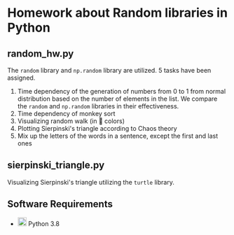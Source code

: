 # Homework about Random libraries in Python

## random_hw.py

The `random` library and `np.random` library are utilized. 5 tasks have been assigned.
1. Time dependency of the generation of numbers from 0 to 1 from normal distribution based on the number of elements in the list. We compare the `random` and `np.random` libraries in their effectiveness.
2. Time dependency of monkey sort
3. Visualizing random walk (in 🌈 colors)
4. Plotting Sierpinski's triangle according to Chaos theory
5. Mix up the letters of the words in a sentence, except the first and last ones


## sierpinski_triangle.py

Visualizing Sierpinski's triangle utilizing the `turtle` library.

 ## Software Requirements
* <img src=https://github.com/simple-icons/simple-icons/blob/develop/icons/python.svg height=20> Python 3.8
